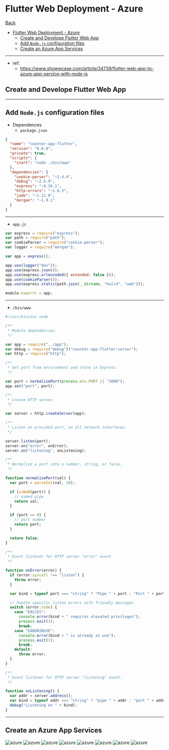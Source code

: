 # Flutter Web Deployment - Azure

[Back](../../README.md)

- [Flutter Web Deployment - Azure](#flutter-web-deployment---azure)
  - [Create and Develope Flutter Web App](#create-and-develope-flutter-web-app)
  - [Add `Node.js` configuration files](#add-nodejs-configuration-files)
  - [Create an Azure App Services](#create-an-azure-app-services)

---

- ref:
  - https://www.showwcase.com/article/34739/flutter-web-app-to-azure-app-service-with-node-js

## Create and Develope Flutter Web App

---

## Add `Node.js` configuration files

- Dependences
  - `package.json`

```json
{
  "name": "counter-app-flutter",
  "version": "0.0.0",
  "private": true,
  "scripts": {
    "start": "node ./bin/www"
  },
  "dependencies": {
    "cookie-parser": "~1.4.4",
    "debug": "~2.6.9",
    "express": "~4.16.1",
    "http-errors": "~1.6.3",
    "jade": "~1.11.0",
    "morgan": "~1.9.1"
  }
}
```

---

- `app.js`

```js
var express = require("express");
var path = require("path");
var cookieParser = require("cookie-parser");
var logger = require("morgan");

var app = express();

app.use(logger("dev"));
app.use(express.json());
app.use(express.urlencoded({ extended: false }));
app.use(cookieParser());
app.use(express.static(path.join(__dirname, "build", "web")));

module.exports = app;
```

---

- `/bin/www`

```js
#!/usr/bin/env node

/**
 * Module dependencies.
 */

var app = require("../app");
var debug = require("debug")("counter-app-flutter:server");
var http = require("http");

/**
 * Get port from environment and store in Express.
 */

var port = normalizePort(process.env.PORT || "3000");
app.set("port", port);

/**
 * Create HTTP server.
 */

var server = http.createServer(app);

/**
 * Listen on provided port, on all network interfaces.
 */

server.listen(port);
server.on("error", onError);
server.on("listening", onListening);

/**
 * Normalize a port into a number, string, or false.
 */

function normalizePort(val) {
  var port = parseInt(val, 10);

  if (isNaN(port)) {
    // named pipe
    return val;
  }

  if (port >= 0) {
    // port number
    return port;
  }

  return false;
}

/**
 * Event listener for HTTP server "error" event.
 */

function onError(error) {
  if (error.syscall !== "listen") {
    throw error;
  }

  var bind = typeof port === "string" ? "Pipe " + port : "Port " + port;

  // handle specific listen errors with friendly messages
  switch (error.code) {
    case "EACCES":
      console.error(bind + " requires elevated privileges");
      process.exit(1);
      break;
    case "EADDRINUSE":
      console.error(bind + " is already in use");
      process.exit(1);
      break;
    default:
      throw error;
  }
}

/**
 * Event listener for HTTP server "listening" event.
 */

function onListening() {
  var addr = server.address();
  var bind = typeof addr === "string" ? "pipe " + addr : "port " + addr.port;
  debug("Listening on " + bind);
}
```

---

## Create an Azure App Services

![azure](./pic/azure01.png)
![azure](./pic/azure02.png)
![azure](./pic/azure03.png)
![azure](./pic/azure04.png)
![azure](./pic/azure05.png)
![azure](./pic/azure06.png)
![azure](./pic/azure07.png)
![azure](./pic/azure08.png)

